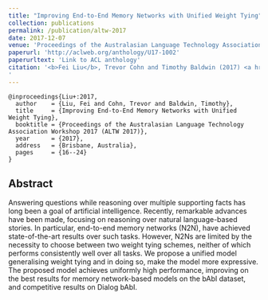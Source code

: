 ```yaml
---
title: "Improving End-to-End Memory Networks with Unified Weight Tying"
collection: publications
permalink: /publication/altw-2017
date: 2017-12-07
venue: 'Proceedings of the Australasian Language Technology Association Workshop 2017 (ALTW 2017)'
paperurl: 'http://aclweb.org/anthology/U17-1002'
paperurltext: 'Link to ACL anthology'
citation: '<b>Fei Liu</b>, Trevor Cohn and Timothy Baldwin (2017) <a href="http://liufly.github.io/files/papers/altw-2017.pdf"><u>Improving End-to-End Memory Networks with Unified Weight Tying</u></a>, In <i>Proceedings of the Australasian Language Technology Association Workshop 2017 (ALTW 2017)</i>, Brisbane, Australia, pp. 16-24. <strong style="color: red;">Best Poster Award</strong>
'
---
```


```
@inproceedings{Liu+:2017,
  author    = {Liu, Fei and Cohn, Trevor and Baldwin, Timothy},
  title     = {Improving End-to-End Memory Networks with Unified Weight Tying},
  booktitle = {Proceedings of the Australasian Language Technology Association Workshop 2017 (ALTW 2017)},
  year      = {2017},
  address   = {Brisbane, Australia},
  pages     = {16--24}
}
```

## Abstract
Answering questions while reasoning over multiple supporting facts has long been a goal of artificial intelligence. Recently, remarkable advances have been made, focusing on reasoning over natural language-based stories. In particular, end-to-end memory networks (N2N), have achieved state-of-the-art results over such tasks. However, N2Ns are limited by the necessity to choose between two weight tying schemes, neither of which performs consistently well over all tasks. We propose a unified model generalising weight tying and in doing so, make the model more expressive. The proposed model achieves uniformly high performance, improving on the best results for memory network-based models on the bAbI dataset, and competitive results on Dialog bAbI.